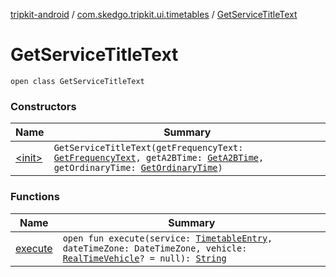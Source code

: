 [tripkit-android](../../index.md) / [com.skedgo.tripkit.ui.timetables](../index.md) / [GetServiceTitleText](./index.md)

# GetServiceTitleText

`open class GetServiceTitleText`

### Constructors

| Name | Summary |
|---|---|
| [&lt;init&gt;](-init-.md) | `GetServiceTitleText(getFrequencyText: `[`GetFrequencyText`](../-get-frequency-text/index.md)`, getA2BTime: `[`GetA2BTime`](../-get-a2-b-time/index.md)`, getOrdinaryTime: `[`GetOrdinaryTime`](../-get-ordinary-time/index.md)`)` |

### Functions

| Name | Summary |
|---|---|
| [execute](execute.md) | `open fun execute(service: `[`TimetableEntry`](../../com.skedgo.tripkit.ui.model/-timetable-entry/index.md)`, dateTimeZone: DateTimeZone, vehicle: `[`RealTimeVehicle`](../../com.skedgo.tripkit.routing/-real-time-vehicle/index.md)`? = null): `[`String`](https://kotlinlang.org/api/latest/jvm/stdlib/kotlin/-string/index.html) |
